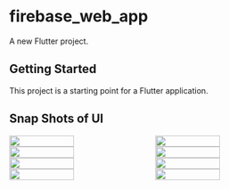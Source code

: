 # firebase_web_app

A new Flutter project.

## Getting Started

This project is a starting point for a Flutter application.

## Snap Shots of UI

<div style="display: flex; justify-content: space-between; flex-wrap: wrap;">
   <img src="https://github.com/IT21307058/Flutter-Firebase-TodoApp/assets/99331889/59e84b1e-9158-438e-9211-96be0b93efc3" width="48%">
    <img src="https://github.com/IT21307058/Flutter-Firebase-TodoApp/assets/99331889/25382175-c1ff-4f90-b722-b31fd459d996" width="48%">
</div>
<div style="display: flex; justify-content: space-between; flex-wrap: wrap;">
   <img src="https://github.com/IT21307058/Flutter-Firebase-TodoApp/assets/99331889/c544fa66-8461-417c-931f-e17b1bac1b6d" width="48%">
    <img src="https://github.com/IT21307058/Flutter-Firebase-TodoApp/assets/99331889/c2cfb448-ba64-4fbb-9dcc-4fb8e462a167" width="48%">
</div>
<div style="display: flex; justify-content: space-between; flex-wrap: wrap;">
   <img src="https://github.com/IT21307058/Flutter-Firebase-TodoApp/assets/99331889/cdbbb000-8038-4ef8-82f9-d9a03446356b" width="48%">
    <img src="https://github.com/IT21307058/Flutter-Firebase-TodoApp/assets/99331889/1b4a947d-a685-4089-94ad-80f2d8785a1b" width="48%">
</div>
<div style="display: flex; justify-content: space-between; flex-wrap: wrap;">
   <img src="https://github.com/IT21307058/Flutter-Firebase-TodoApp/assets/99331889/4b76fcf1-7370-4cfc-b282-7bb465e2341f" width="48%">
    <img src="https://github.com/IT21307058/Flutter-Firebase-TodoApp/assets/99331889/379aec11-99c4-47b9-80f4-ed46faf57870" width="48%">
</div>


